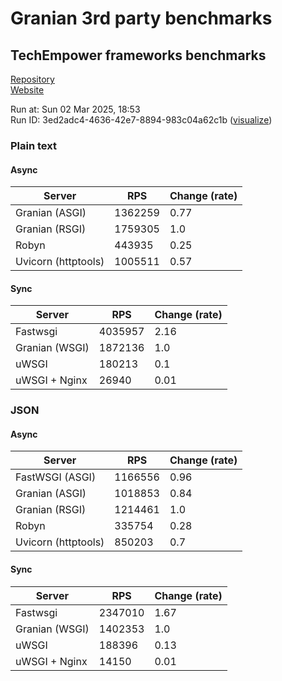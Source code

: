 # Granian 3rd party benchmarks

## TechEmpower frameworks benchmarks

[Repository](https://github.com/TechEmpower/FrameworkBenchmarks)    
[Website](http://www.techempower.com/benchmarks/)

Run at: Sun 02 Mar 2025, 18:53    
Run ID: 3ed2adc4-4636-42e7-8894-983c04a62c1b ([visualize](https://www.techempower.com/benchmarks/#section=test&runid=3ed2adc4-4636-42e7-8894-983c04a62c1b))


### Plain text


#### Async

| Server | RPS | Change (rate) |
| --- | --- | --- |
| Granian (ASGI) | 1362259 | 0.77 |
| Granian (RSGI) | 1759305 | 1.0 |
| Robyn | 443935 | 0.25 |
| Uvicorn (httptools) | 1005511 | 0.57 |

#### Sync

| Server | RPS | Change (rate) |
| --- | --- | --- |
| Fastwsgi | 4035957 | 2.16 |
| Granian (WSGI) | 1872136 | 1.0 |
| uWSGI | 180213 | 0.1 |
| uWSGI + Nginx | 26940 | 0.01 |



### JSON


#### Async

| Server | RPS | Change (rate) |
| --- | --- | --- |
| FastWSGI (ASGI) | 1166556 | 0.96 |
| Granian (ASGI) | 1018853 | 0.84 |
| Granian (RSGI) | 1214461 | 1.0 |
| Robyn | 335754 | 0.28 |
| Uvicorn (httptools) | 850203 | 0.7 |

#### Sync

| Server | RPS | Change (rate) |
| --- | --- | --- |
| Fastwsgi | 2347010 | 1.67 |
| Granian (WSGI) | 1402353 | 1.0 |
| uWSGI | 188396 | 0.13 |
| uWSGI + Nginx | 14150 | 0.01 |


